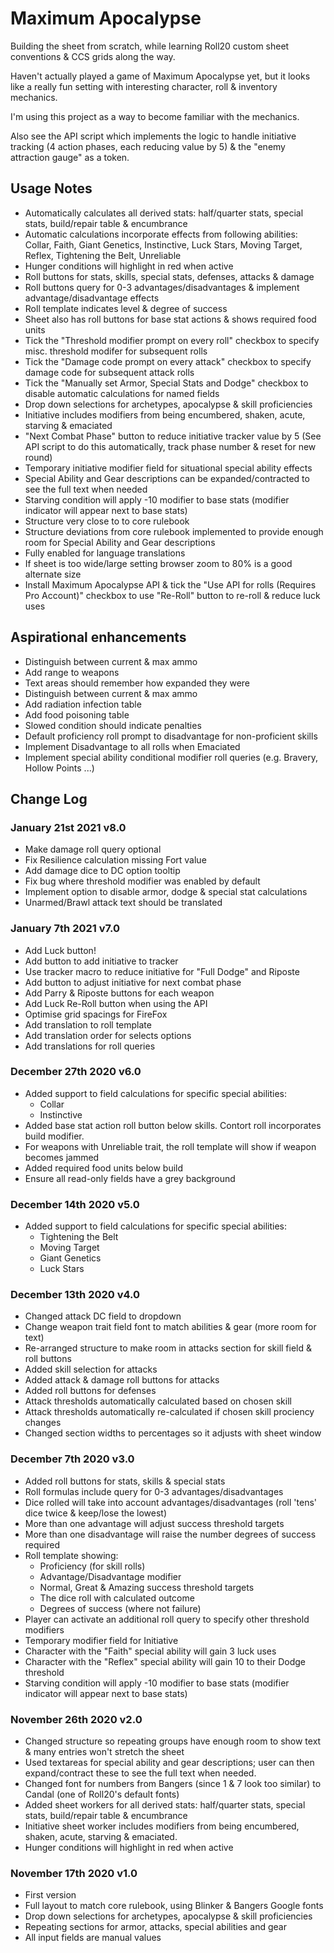 # Maximum Apocalypse

Building the sheet from scratch, while learning Roll20 custom sheet conventions & CCS grids along the way.

Haven't actually played a game of Maximum Apocalypse yet, but it looks like a really fun setting with interesting character, roll & inventory mechanics.

I'm using this project as a way to become familiar with the mechanics.

Also see the API script which implements the logic to handle initiative tracking (4 action phases, each reducing value by 5) & the "enemy attraction gauge" as a token.

## Usage Notes

- Automatically calculates all derived stats: half/quarter stats, special stats, build/repair table & encumbrance
- Automatic calculations incorporate effects from following abilities: Collar, Faith, Giant Genetics, Instinctive, Luck Stars, Moving Target, Reflex, Tightening the Belt, Unreliable
- Hunger conditions will highlight in red when active
- Roll buttons for stats, skills, special stats, defenses, attacks & damage
- Roll buttons query for 0-3 advantages/disadvantages & implement advantage/disadvantage effects
- Roll template indicates level & degree of success
- Sheet also has roll buttons for base stat actions & shows required food units
- Tick the "Threshold modifier prompt on every roll" checkbox to specify misc. threshold modifer for subsequent rolls
- Tick the "Damage code prompt on every attack" checkbox to specify damage code for subsequent attack rolls
- Tick the "Manually set Armor, Special Stats and Dodge" checkbox to disable automatic calculations for named fields
- Drop down selections for archetypes, apocalypse & skill proficiencies
- Initiative includes modifiers from being encumbered, shaken, acute, starving & emaciated
- "Next Combat Phase" button to reduce initiative tracker value by 5 (See API script to do this automatically, track phase number & reset for new round)
- Temporary initiative modifier field for situational special ability effects 
- Special Ability and Gear descriptions can be expanded/contracted to see the full text when needed
- Starving condition will apply -10 modifier to base stats (modifier indicator will appear next to base stats)
- Structure very close to to core rulebook
- Structure deviations from core rulebook implemented to provide enough room for Special Ability and Gear descriptions
- Fully enabled for language translations
- If sheet is too wide/large setting browser zoom to 80% is a good alternate size
- Install Maximum Apocalypse API & tick the "Use API for rolls (Requires Pro Account)" checkbox to use "Re-Roll" button to re-roll & reduce luck uses

## Aspirational enhancements
- Distinguish between current & max ammo
- Add range to weapons
- Text areas should remember how expanded they were
- Distinguish between current & max ammo
- Add radiation infection table
- Add food poisoning table
- Slowed condition should indicate penalties
- Default proficiency roll prompt to disadvantage for non-proficient skills
- Implement Disadvantage to all rolls when Emaciated
- Implement special ability conditional modifier roll queries (e.g. Bravery, Hollow Points ...)

## Change Log

### January 21st 2021 v8.0
- Make damage roll query optional
- Fix Resilience calculation missing Fort value
- Add damage dice to DC option tooltip
- Fix bug where threshold modifier was enabled by default
- Implement option to disable armor, dodge & special stat calculations
- Unarmed/Brawl attack text should be translated

### January 7th 2021 v7.0
- Add Luck button!
- Add button to add initiative to tracker
- Use tracker macro to reduce initiative for "Full Dodge" and Riposte
- Add button to adjust initiative for next combat phase
- Add Parry & Riposte buttons for each weapon
- Add Luck Re-Roll button when using the API
- Optimise grid spacings for FireFox
- Add translation to roll template
- Add translation order for selects options
- Add translations for roll queries

### December 27th 2020 v6.0
- Added support to field calculations for specific special abilities:
  - Collar
  - Instinctive
- Added base stat action roll button below skills. Contort roll incorporates build modifier.
- For weapons with Unreliable trait, the roll template will show if weapon becomes jammed
- Added required food units below build
- Ensure all read-only fields have a grey background

### December 14th 2020 v5.0
- Added support to field calculations for specific special abilities:
  - Tightening the Belt
  - Moving Target
  - Giant Genetics
  - Luck Stars

### December 13th 2020 v4.0

- Changed attack DC field to dropdown
- Change weapon trait field font to match abilities & gear (more room for text)
- Re-arranged structure to make room in attacks section for skill field & roll buttons
- Added skill selection for attacks
- Added attack & damage roll buttons for attacks
- Added roll buttons for defenses
- Attack thresholds automatically calculated based on chosen skill
- Attack thresholds automatically re-calculated if chosen skill prociency changes
- Changed section widths to percentages so it adjusts with sheet window

### December 7th 2020 v3.0

- Added roll buttons for stats, skills & special stats
- Roll formulas include query for 0-3 advantages/disadvantages
- Dice rolled will take into account advantages/disadvantages (roll 'tens' dice twice & keep/lose the lowest)
- More than one advantage will adjust success threshold targets
- More than one disadvantage will raise the number degrees of success required
- Roll template showing:
  - Proficiency (for skill rolls)
  - Advantage/Disadvantage modifier
  - Normal, Great & Amazing success threshold targets
  - The dice roll with calculated outcome
  - Degrees of success (where not failure)
- Player can activate an additional roll query to specify other threshold modifiers
- Temporary modifier field for Initiative
- Character with the "Faith" special ability will gain 3 luck uses
- Character with the "Reflex" special ability will gain 10 to their Dodge threshold
- Starving condition will apply -10 modifier to base stats (modifier indicator will appear next to base stats)

### November 26th 2020 v2.0

- Changed structure so repeating groups have enough room to show text & many entries won't stretch the sheet 
- Used textareas for special ability and gear descriptions; user can then expand/contract these to see the full text when needed.
- Changed font for numbers from Bangers (since 1 & 7 look too similar) to Candal (one of Roll20's default fonts)
- Added sheet workers for all derived stats: half/quarter stats, special stats, build/repair table & encumbrance
- Initiative sheet worker includes modifiers from being encumbered, shaken, acute, starving & emaciated.
- Hunger conditions will highlight in red when active

### November 17th 2020 v1.0

- First version
- Full layout to match core rulebook, using Blinker & Bangers Google fonts
- Drop down selections for archetypes, apocalypse & skill proficiencies
- Repeating sections for armor, attacks, special abilities and gear
- All input fields are manual values
